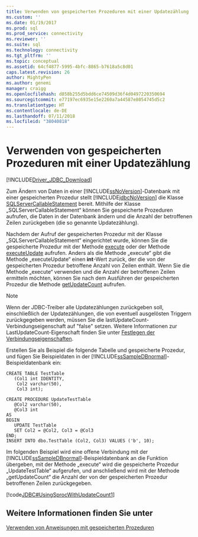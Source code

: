 ```yaml
---
title: Verwenden von gespeicherten Prozeduren mit einer Updatezählung | Microsoft-Dokumentation
ms.custom: ''
ms.date: 01/19/2017
ms.prod: sql
ms.prod_service: connectivity
ms.reviewer: ''
ms.suite: sql
ms.technology: connectivity
ms.tgt_pltfrm: ''
ms.topic: conceptual
ms.assetid: 64cf4877-5995-4bfc-8865-b7618a5c8d01
caps.latest.revision: 26
author: MightyPen
ms.author: genemi
manager: craigg
ms.openlocfilehash: d858b255d5bdd6ce74509d36f4d0497220350694
ms.sourcegitcommit: e77197ec6935e15e2260a7a44587e8054745d5c2
ms.translationtype: HT
ms.contentlocale: de-DE
ms.lasthandoff: 07/11/2018
ms.locfileid: "38040818"
---
```

# <a name="using-a-stored-procedure-with-an-update-count"></a>Verwenden von gespeicherten Prozeduren mit einer Updatezählung
[!INCLUDE[Driver_JDBC_Download](../../includes/driver_jdbc_download.md)]

  Zum Ändern von Daten in einer [!INCLUDE[ssNoVersion](../../includes/ssnoversion_md.md)]-Datenbank mit einer gespeicherten Prozedur stellt [!INCLUDE[jdbcNoVersion](../../includes/jdbcnoversion_md.md)] die Klasse [SQLServerCallableStatement](../../connect/jdbc/reference/sqlservercallablestatement-class.md) bereit. Mithilfe der Klasse „SQLServerCallableStatement“ können Sie gespeicherte Prozeduren aufrufen, die Daten in der Datenbank ändern und die Anzahl der betroffenen Zeilen zurückgeben (die so genannte Updatezählung).  
  
 Nachdem der Aufruf der gespeicherten Prozedur mit der Klasse „SQLServerCallableStatement“ eingerichtet wurde, können Sie die gespeicherte Prozedur mit der Methode [execute](../../connect/jdbc/reference/execute-method-sqlserverstatement.md) oder der Methode [executeUpdate](../../connect/jdbc/reference/executeupdate-method-sqlserverstatement.md) aufrufen. Anders als die Methode „execute“ gibt die Methode „executeUpdate“ einen **int**-Wert zurück, der die von der gespeicherten Prozedur betroffene Anzahl von Zeilen enthält. Wenn Sie die Methode „execute“ verwenden und die Anzahl der betroffenen Zeilen ermitteln möchten, können Sie nach dem Ausführen der gespeicherten Prozedur die Methode [getUpdateCount](../../connect/jdbc/reference/getupdatecount-method-sqlserverstatement.md) aufrufen.  
  
> [!NOTE]  
>  Wenn der JDBC-Treiber alle Updatezählungen zurückgeben soll, einschließlich der Updatezählungen, die von eventuell ausgelösten Triggern zurückgegeben werden, müssen Sie die lastUpdateCount-Verbindungseigenschaft auf "false" setzen. Weitere Informationen zur LastUpdateCount-Eigenschaft finden Sie unter [Festlegen der Verbindungseigenschaften](../../connect/jdbc/setting-the-connection-properties.md).  
  
 Erstellen Sie als Beispiel die folgende Tabelle und gespeicherte Prozedur, und fügen Sie Beispieldaten in der [!INCLUDE[ssSampleDBnormal](../../includes/sssampledbnormal_md.md)]-Beispieldatenbank ein:  
  
```  
CREATE TABLE TestTable   
   (Col1 int IDENTITY,   
    Col2 varchar(50),   
    Col3 int);  
  
CREATE PROCEDURE UpdateTestTable  
   @Col2 varchar(50),  
   @Col3 int  
AS  
BEGIN  
   UPDATE TestTable  
   SET Col2 = @Col2, Col3 = @Col3  
END;  
INSERT INTO dbo.TestTable (Col2, Col3) VALUES ('b', 10);  
```  
  
 Im folgenden Beispiel wird eine offene Verbindung mit der [!INCLUDE[ssSampleDBnormal](../../includes/sssampledbnormal_md.md)]-Beispieldatenbank an die Funktion übergeben, mit der Methode „execute“ wird die gespeicherte Prozedur „UpdateTestTable“ aufgerufen, und anschließend wird mit der Methode „getUpdateCount“ die Anzahl der von der gespeicherten Prozedur betroffenen Zeilen zurückgegeben.  
  
 [!code[JDBC#UsingSprocWithUpdateCount1](../../connect/jdbc/codesnippet/Java/using-a-stored-procedure_0_1.java)]  
  
## <a name="see-also"></a>Weitere Informationen finden Sie unter  
 [Verwenden von Anweisungen mit gespeicherten Prozeduren](../../connect/jdbc/using-statements-with-stored-procedures.md)  
  
  
